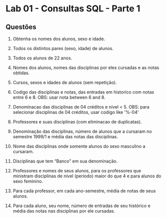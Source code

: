 # Lab 01 - Consultas SQL - Parte 1

## Questões

1. Obtenha os nomes dos alunos, sexo e idade.

2. Todos os distintos pares (sexo, idade) de alunos.

3. Todos os alunos de 22 anos.

4. Nomes dos alunos, nomes das disciplinas por eles cursadas e as notas obtidas.

5. Cursos, sexos e idades de alunos (sem repetição).

6. Codigo das disciplinas e notas, das entradas em historico com notas entre 6 e 8.
OBS: usar nota between 6 and 8.

7. Denominacao das disciplinas de 04 créditos e nível < 5.
OBS: para selecionar disciplinas de 04 créditos, usar codigo like '%-04'

8. Professores e suas disciplinas (com eliminacao de duplicatas).

9. Denominação das disciplinas, número de alunos que a cursaram no semestre
1999/1 e média das notas das disciplinas.

10. Nome das disciplinas onde somente alunos do sexo masculino a cursaram.

11. Disciplinas que tem “Banco” em sua denominação.

12. Professores e nomes de seus alunos, para os professores que ministram
disciplinas de nível (período) maior do que 4 e para alunos do sexo feminino.

13. Para cada professor, em cada ano-semestre, média de notas de seus alunos.

14. Para cada aluno, seu nome, número de entradas de seu histórico e média das
notas nas disciplinas por ele cursadas.